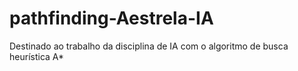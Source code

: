 # pathfinding-Aestrela-IA
Destinado ao trabalho da disciplina de IA com o algoritmo de busca heurística A*
